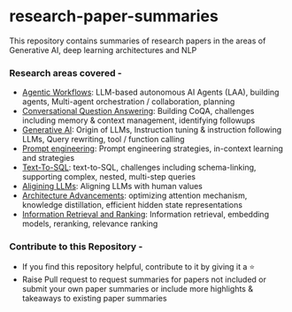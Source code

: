 # research-paper-summaries
This repository contains summaries of research papers in the areas of Generative AI, deep learning architectures and NLP

### Research areas covered -

* [Agentic Workflows](Agentic_workflows): LLM-based autonomous AI Agents (LAA), building agents, Multi-agent orchestration / collaboration, planning
* [Conversational Question Answering](Conversational_Question_Answering): Building CoQA, challenges including memory & context management, identifying followups
* [Generative AI](Gen_AI): Origin of LLMs, Instruction tuning & instruction following LLMs, Query rewriting, tool / function calling
* [Prompt engineering](Prompt_engg): Prompt engineering strategies, in-context learning and strategies
* [Text-To-SQL](Text_To_SQL): text-to-SQL, challenges including schema-linking, supporting complex, nested, multi-step queries
* [Aligining LLMs](aligning_llms): Aligning LLMs with human values
* [Architecture Advancements](architecture_advancements): optimizing attention mechanism, knowledge distillation, efficient hidden state representations
* [Information Retrieval and Ranking](information_retrieval_and_ranking): Information retrieval, embedding models, reranking, relevance ranking

### Contribute to this Repository -
* If you find this repository helpful, contribute to it by giving it a :star:
* Raise Pull request to request summaries for papers not included or submit your own paper summaries or include more highlights & takeaways to existing paper summaries
